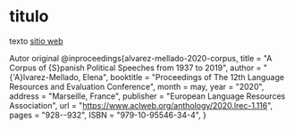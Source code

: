 # titulo #
 
texto
[sitio web](https://gonzaldama.github.io/discursos/1) 


Autor original
@inproceedings{alvarez-mellado-2020-corpus,
    title = "A Corpus of {S}panish Political Speeches from 1937 to 2019",
    author = "{\'A}lvarez-Mellado, Elena",
    booktitle = "Proceedings of The 12th Language Resources and Evaluation Conference",
    month = may,
    year = "2020",
    address = "Marseille, France",
    publisher = "European Language Resources Association",
    url = "https://www.aclweb.org/anthology/2020.lrec-1.116",
    pages = "928--932",
    ISBN = "979-10-95546-34-4",
}
```
